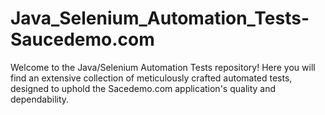 # Java_Selenium_Automation_Tests-Saucedemo.com
Welcome to the Java/Selenium Automation Tests repository! Here you will find an extensive collection of meticulously crafted automated tests, designed to uphold the Sacedemo.com application's quality and dependability.
